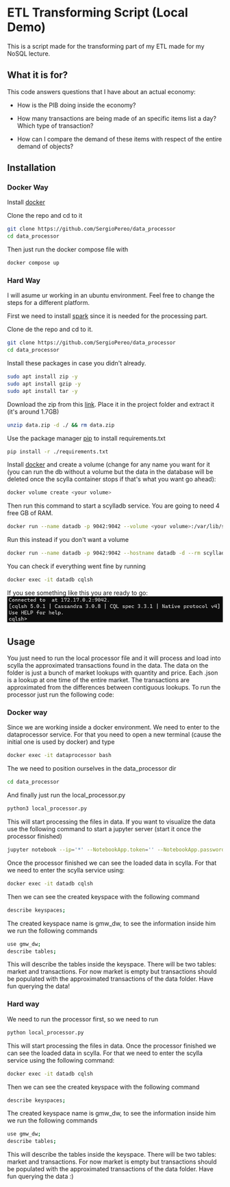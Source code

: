 # ETL Transforming Script (Local Demo)

This is a script made for the transforming part of my ETL made for my NoSQL lecture.

## What it is for?

This code answers questions that I have about an actual economy:

- How is the PIB doing inside the economy?

- How many transactions are being made of an specific items list a day? Which type of transaction?

- How can I compare the demand of these items with respect of the entire demand of objects?

## Installation

### Docker Way

Install [docker](https://docs.docker.com/engine/install/)

Clone the repo and cd to it

```bash
git clone https://github.com/SergioPereo/data_processor
cd data_processor
```

Then just run the docker compose file with

```bash
docker compose up
```

### Hard Way

I will asume ur working in an ubuntu environment. Feel free to change the steps for a different platform.

First we need to install [spark](https://medium.com/@patilmailbox4/install-apache-spark-on-ubuntu-ffa151e12e30) since it is needed for the processing part.

Clone de the repo and cd to it.

```bash
git clone https://github.com/SergioPereo/data_processor
cd data_processor
```

Install these packages in case you didn't already.

```bash
sudo apt install zip -y
sudo apt install gzip -y
sudo apt install tar -y
```

Download the zip from this [link](https://drive.google.com/file/d/1ZmXKz_2d84EUg6cDOAuQ8NeBCede2C_w/view?usp=sharing).
Place it in the project folder and extract it (it's around 1.7GB)

```bash
unzip data.zip -d ./ && rm data.zip
```

Use the package manager [pip](https://pip.pypa.io/en/stable/) to install requirements.txt

```bash
pip install -r ./requirements.txt
```

Install [docker](https://docs.docker.com/engine/install/) and create a volume (change <your volume> for any name you want for it (you can run the db without a volume but the data in the database will be deleted once the scylla container stops if that's what you want go ahead):

```bash
docker volume create <your volume>
```

Then run this command to start a scylladb service. You are going to need 4 free GB of RAM.

```bash
docker run --name datadb -p 9042:9042 --volume <your volume>:/var/lib/scylla --hostname datadb -d --rm scylladb/scylla --smp 1 --memory 4G
```

Run this instead if you don't want a volume
```bash
docker run --name datadb -p 9042:9042 --hostname datadb -d --rm scylladb/scylla --smp 1 --memory 4G
```

You can check if everything went fine by running

```bash
docker exec -it datadb cqlsh
```

If you see something like this you are ready to go:
![Done](./done.png)


## Usage

You just need to run the local processor file and it will process and load into scylla the approximated transactions found in the data. The data on the folder is just a bunch of market lookups with quantity and price. Each .json is a lookup at one time of the entire market. The transactions are approximated from the differences between contiguous lookups. To run the processor just run the following code:

### Docker way

Since we are working inside a docker environment. We need to enter to the dataprocessor service. For that you need to open a new terminal (cause the initial one is used by docker) and type

```bash
docker exec -it dataprocessor bash
```

The we need to position ourselves in the data_processor dir

```bash
cd data_processor
```

And finally just run the local_processor.py

```bash
python3 local_processor.py
```
This will start processing the files in data. If you want to visualize the data use the following command to start a jupyter server (start it once the processor finished)

```bash
jupyter notebook --ip='*' --NotebookApp.token='' --NotebookApp.password='' visualizations.ipynb
```

Once the processor finished we can see the loaded data in scylla. For that we need to enter the scylla service using:

```bash
docker exec -it datadb cqlsh
```

Then we can see the created keyspace with the following command

```bash
describe keyspaces;
```

The created keyspace name is gmw_dw, to see the information inside him we run the following commands

```bash
use gmw_dw;
describe tables;
```

This will describe the tables inside the keyspace. There will be two tables: market and transactions. For now market is empty but transactions should be populated with the approximated transactions of the data folder. Have fun querying the data!


### Hard way

We need to run the processor first, so we need to run

```bash
python local_processor.py
```

This will start processing the files in data. Once the processor finished we can see the loaded data in scylla. For that we need to enter the scylla service using the following command:

```bash
docker exec -it datadb cqlsh
```

Then we can see the created keyspace with the following command

```bash
describe keyspaces;
```

The created keyspace name is gmw_dw, to see the information inside him we run the following commands

```bash
use gmw_dw;
describe tables;
```

This will describe the tables inside the keyspace. There will be two tables: market and transactions. For now market is empty but transactions should be populated with the approximated transactions of the data folder. Have fun querying the data :)